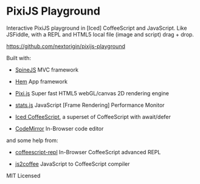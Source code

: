 # PixiJS Playground

Interactive PixiJS playground in [Iced] CoffeeScript and JavaScript. Like JSFiddle, with a REPL and HTML5 local file (image and script) drag + drop.

https://github.com/nextorigin/pixijs-playground

Built with:

  * [SpineJS](https://github.com/spine/spine) MVC framework

  * [Hem](https://github.com/spine/hem) App framework

  * [Pixi.js](https://github.com/GoodBoyDigital/pixi.js) Super fast HTML5 webGL/canvas 2D rendering engine

  * [stats.js](https://github.com/mrdoob/stats.js/) JavaScript [Frame Rendering] Performance Monitor

  * [Iced CoffeeScript](https://github.com/maxtaco/coffee-script), a superset of CoffeeScript with await/defer

  * [CodeMirror](https://github.com/marijnh/codemirror) In-Browser code editor

and some help from:

  * [coffeescript-repl](https://github.com/larryng/coffeescript-repl) In-Browser CoffeeScript advanced REPL

  * [js2coffee](https://github.com/rstacruz/js2coffee) JavaScript to CoffeeScript compiler


MIT Licensed